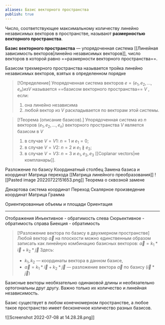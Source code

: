 ```yaml
---
aliases: Базис векторного пространства
publish: true
---
```


Число, соответствующее максимальному количеству линейно независимых векторов в пространстве, называют **размерностью векторного пространства**.

**Базис векторного пространства** — упорядоченная система [[Линейная зависимость векторов|линейно независимых векторов]], число векторов в которой равно ==размерности векторного пространства==.

Базисом трехмерного пространства называется тройка линейно независимых векторов, взятых в определенном порядке

> [!Определение]
Упорядоченная система векторов $e = (e_1, e_2, . . . , e_n) из V$ называется ==базисом векторного пространства== $V$ , если:
> 1. она линейно независима
> 2. любой вектор из $V$ раскладывается по векторам этой системы.

> [!Теорема (описание базисов).]
> Упорядоченная система из $n$ векторов ($e_1, e_2, . . . , e_n$) векторного пространства $V$ является базисом в $V$ 
> 1. в случае $V =V1$: $n=1$ и $e_1 =0$; 
> 2. в случае $V =V2$: $n=2$ и $e_1 \nparallel e_2$; 
> 3. в случае $V = V3$: $n = 3$ и $e_1, e_2, e_3$ [[Coplanar vectors|не компланары]].

Разложение по базису
Координатный столбец
Замена базиса и координат
Матрица перехода [[Матрица линейного преобразования]]
![[Pasted image 20220722151653.png]]
Теорема о сквозной замене


Декартова система координат
Переход
Скалярное произведение координат
Матрица Грамма

Ориентированные объемы и площади
Ориентация


---
Отображения
	Инъективное  - обратимость слева
	Сюрьективное  - обратимость справа
	Биекция   - обратимость


> [!Разложение вектора по базису в двухмерном пространстве]
Любой вектор $\vec{a}$ на плоскости можно единственным образом записать как линейную комбинацию базисных векторов:
$\vec{a} = k_1*\vec{i} + k_2*\vec{j}$
Здесь:
> -   $k_1, k_2$ — координаты вектора в данном базисе,
> -   $\vec{a} = k_1*\vec{i} + k_2*\vec{j}$ — разложение вектора $\vec{a}$ по базису $(\vec{i}*\vec{j})$

Базисные векторы необязательно одинаковой длины и необязательно ортогональны друг другу. Важно только их количество и линейная независимость.

Базис существует в любом конечномерном пространстве, а любое такое пространство имеет бесконечное количество разных базисов.

![[Screenshot 2022-07-08 at 14.28.28.png]]



